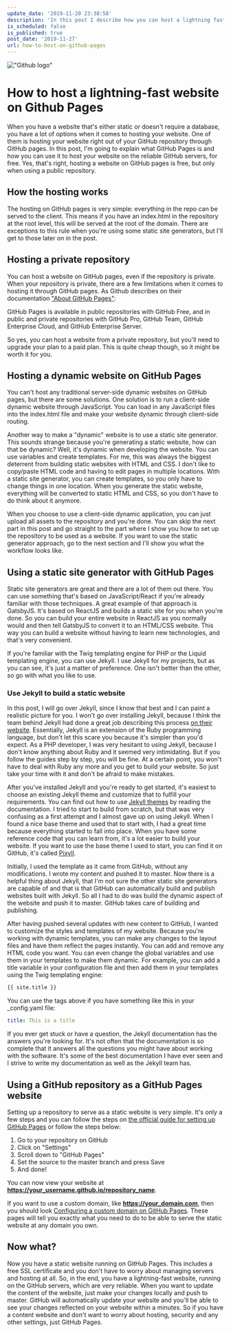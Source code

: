 ```yaml
---
update_date: '2019-11-20 23:38:58'
description: 'In this post I describe how you can host a lightning fast website on Github Pages for free. There are several ways of approaching this situation. Out of all the great solutions I describe how to do this with Jekyll.'
is_scheduled: false
is_published: true
post_date: '2019-11-27'
url: how-to-host-on-github-pages
---
```


!["Github logo"](/images/articles/github-logo.png)
# How to host a lightning-fast website on Github Pages
When you have a website that's either static or doesn't require a database, you have a lot of options when it comes to hosting your website. One of them is hosting your website right out of your GitHub repository through GitHub pages. In this post, I'm going to explain what GitHub Pages is and how you can use it to host your website on the reliable GitHub servers, for free. Yes, that's right, hosting a website on GitHub pages is free, but only when using a public repository.  

## How the hosting works
The hosting on GitHub pages is very simple: everything in the repo can be served to the client. This means if you have an index.html in the repository at the root level, this will be served at the root of the domain. There are exceptions to this rule when you're using some static site generators, but I'll get to those later on in the post.

## Hosting a private repository
You can host a website on GitHub pages, even if the repository is private. When your repository is private, there are a few limitations when it comes to hosting it through GitHub pages. As Github describes on their documentation ["About GitHub Pages"](https://help.github.com/en/github/working-with-github-pages/about-github-pages): 

GitHub Pages is available in public repositories with GitHub Free, and in public and private repositories with GitHub Pro, GitHub Team, GitHub Enterprise Cloud, and GitHub Enterprise Server.

So yes, you can host a website from a private repository, but you'll need to upgrade your plan to a paid plan. This is quite cheap though, so it might be worth it for you.

## Hosting a dynamic website on GitHub Pages
You can't host any traditional server-side dynamic websites on GitHub pages, but there are some solutions. One solution is to run a client-side dynamic website through JavaScript. You can load in any JavaScript files into the index.html file and make your website dynamic through client-side routing.

Another way to make a "dynamic" website is to use a static site generator. This sounds strange because you're generating a static website, how can that be dynamic? Well, it's dynamic when developing the website. You can use variables and create templates. For me, this was always the biggest deterrent from building static websites with HTML and CSS. I don't like to copy/paste HTML code and having to edit pages in multiple locations. With a static site generator, you can create templates, so you only have to change things in one location. When you generate the static website, everything will be converted to static HTML and CSS, so you don't have to do think about it anymore.

When you choose to use a client-side dynamic application, you can just upload all assets to the repository and you're done. You can skip the next part in this post and go straight to the part where I show you how to set up the repository to be used as a website. If you want to use the static generator approach, go to the next section and I'll show you what the workflow looks like.

## Using a static site generator with GitHub Pages
Static site generators are great and there are a lot of them out there. You can use something that's based on JavaScript/React if you're already familiar with those techniques. A great example of that approach is GatsbyJS. It's based on ReactJS and builds a static site for you when you're done. So you can build your entire website in ReactJS as you normally would and then tell GatsbyJS to convert it to an HTML/CSS website. This way you can build a website without having to learn new technologies, and that's very convenient.

If you're familiar with the Twig templating engine for PHP or the Liquid templating engine, you can use Jekyll. I use Jekyll for my projects, but as you can see, it's just a matter of preference. One isn't better than the other, so go with what you like to use.

### Use Jekyll to build a static website
In this post, I will go over Jekyll, since I know that best and I can paint a realistic picture for you. I won't go over installing Jekyll, because I think the team behind Jekyll had done a great job describing this process [on their website](https://jekyllrb.com/docs/installation/). Essentially, Jekyll is an extension of the Ruby programming language, but don't let this scare you because it's simpler than you'd expect. As a PHP developer, I was very hesitant to using Jekyll, because I don't know anything about Ruby and it seemed very intimidating. But if you follow the guides step by step, you will be fine. At a certain point, you won't have to deal with Ruby any more and you get to build your website. So just take your time with it and don't be afraid to make mistakes.

After you've installed Jekyll and you're ready to get started, it's easiest to choose an existing Jekyll theme and customize that to fulfill your requirements. You can find out how to use [Jekyll themes](https://jekyllrb.com/docs/themes/) by reading the documentation. I tried to start to build from scratch, but that was very confusing as a first attempt and I almost gave up on using Jekyll. When I found a nice base theme and used that to start with, I had a great time because everything started to fall into place. When you have some reference code that you can learn from, it's a lot easier to build your website. If you want to use the base theme I used to start, you can find it on GitHub, it's called [Pixyll](https://github.com/johno/pixyll).

Initially, I used the template as it came from GitHub, without any modifications. I wrote my content and pushed it to master. Now there is a helpful thing about Jekyll, that I'm not sure the other static site generators are capable of and that is that GitHub can automatically build and publish websites built with Jekyll. So all I had to do was build the dynamic aspect of the website and push it to master. GitHub takes care of building and publishing. 

After having pushed several updates with new content to GitHub, I wanted to customize the styles and templates of my website. Because you're working with dynamic templates, you can make any changes to the layout files and have them reflect the pages instantly. You can add and remove any HTML code you want. You can even change the global variables and use them in your templates to make them dynamic. For example, you can add a title variable in your configuration file and then add them in your templates using the Twig templating engine: 

```html
{{ site.title }}
```
You can use the tags above if you have something like this in your \_config.yaml file:
```yml
title: This is a title
```

If you ever get stuck or have a question, the Jekyll documentation has the answers you're looking for. It's not often that the documentation is so complete that it answers all the questions you might have about working with the software. It's some of the best documentation I have ever seen and I strive to write my documentation as well as the Jekyll team has.

## Using a GitHub repository as a GitHub Pages website
Setting up a repository to serve as a static website is very simple. It's only a few steps and you can follow the steps on [the official guide for setting up GitHub Pages](https://pages.github.com/) or follow the steps below:

1. Go to your repository on GitHub
2. Click on "Settings"
3. Scroll down to "GitHub Pages"
4. Set the source to the master branch and press Save
5. And done!

You can now view your website at **https://your_username.github.io/repository_name**.

If you want to use a custom domain, like **https://your_domain.com**, then you should look [Configuring a custom domain on GitHub Pages](https://help.github.com/en/github/working-with-github-pages/configuring-a-custom-domain-for-your-github-pages-site). These pages will tell you exactly what you need to do to be able to serve the static website at any domain you own.

## Now what?
Now you have a static website running on GitHub Pages. This includes a free SSL certificate and you don't have to worry about managing servers and hosting at all. So, in the end, you have a lightning-fast website, running on the GitHub servers, which are very reliable. When you want to update the content of the website, just make your changes locally and push to master. GitHub will automatically update your website and you'll be able to see your changes reflected on your website within a minutes. So if you have a content website and don't want to worry about hosting, security and any other settings, just GitHub Pages.